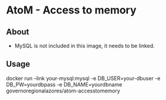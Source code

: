 # AtoM - Access to memory

## About

- MySQL  is not included in this image, it needs to be linked.

## Usage

docker run –link your-mysql:mysql -e DB_USER=your-dbuser -e DB_PW=yourdbpass -e DB_NAME=yourdbname governoregionalazores/atom-accesstomemory

